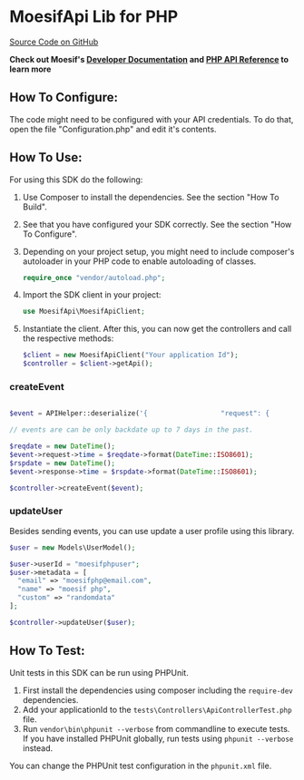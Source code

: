# MoesifApi Lib for PHP

[Source Code on GitHub](https://github.com/moesif/moesifapi-nodejs)

__Check out Moesif's [Developer Documentation](https://www.moesif.com/docs) and [PHP API Reference](https://www.moesif.com/docs/api?php) to learn more__


## How To Configure:

The code might need to be configured with your API credentials. To do that,
open the file "Configuration.php" and edit it's contents.

## How To Use:

For using this SDK do the following:

1. Use Composer to install the dependencies. See the section "How To Build".
2. See that you have configured your SDK correctly. See the section "How To Configure".
3. Depending on your project setup, you might need to include composer's autoloader
   in your PHP code to enable autoloading of classes.

   ```PHP
   require_once "vendor/autoload.php";
   ```
4. Import the SDK client in your project:

    ```PHP
    use MoesifApi\MoesifApiClient;
    ```
5. Instantiate the client. After this, you can now get the controllers and call the
    respective methods:

    ```PHP
    $client = new MoesifApiClient("Your application Id");
    $controller = $client->getApi();
    ```

### createEvent

```PHP

$event = APIHelper::deserialize('{ 					"request": { 						"time": "2016-09-09T04:45:42.914", 						"uri": "https://api.acmeinc.com/items/reviews/", 						"verb": "PATCH", 						"api_version": "1.1.0", 						"ip_address": "61.48.220.123", 						"headers": { 							"Host": "api.acmeinc.com", 							"Accept": "*/*", 							"Connection": "Keep-Alive", 							"User-Agent": "Dalvik/2.1.0 (Linux; U; Android 5.0.2; C6906 Build/14.5.A.0.242)", 							"Content-Type": "application/json", 							"Content-Length": "126", 							"Accept-Encoding": "gzip" 						}, 						"body": { 							"items": [ 								{ 									"direction_type": 1, 									"discovery_id": "fwfrf", 									"liked": false 								}, 								{ 									"direction_type": 2, 									"discovery_id": "d43d3f", 									"liked": true 								} 							] 						} 					}, 					"response": { 						"time": "2016-09-09T04:45:42.914", 						"status": 500, 						"headers": { 							"Date": "Tue, 23 Aug 2016 23:46:49 GMT", 							"Vary": "Accept-Encoding", 							"Pragma": "no-cache", 							"Expires": "-1", 							"Content-Type": "application/json; charset=utf-8", 							"X-Powered-By": "ARR/3.0", 							"Cache-Control": "no-cache", 							"Arr-Disable-Session-Affinity": "true" 						}, 						"body": { 							"Error": "InvalidArgumentException", 							"Message": "Missing field field_a" 						} 					}, 					"user_id": "mndug437f43", 					"session_token": "23jdf0owekfmcn4u3qypxg09w4d8ayrcdx8nu2ng]s98y18cx98q3yhwmnhcfx43f", "metadata": { "foo": "bar" } 					 }', new Models\EventModel());

// events are can be only backdate up to 7 days in the past.

$reqdate = new DateTime();
$event->request->time = $reqdate->format(DateTime::ISO8601);
$rspdate = new DateTime();
$event->response->time = $rspdate->format(DateTime::ISO8601);

$controller->createEvent($event);

```

### updateUser

Besides sending events, you can use update a user profile using this library.

```PHP
$user = new Models\UserModel();

$user->userId = "moesifphpuser";
$user->metadata = [
  "email" => "moesifphp@email.com",
  "name" => "moesif php",
  "custom" => "randomdata"
];

$controller->updateUser($user);

```

## How To Test:

Unit tests in this SDK can be run using PHPUnit.

1. First install the dependencies using composer including the `require-dev` dependencies.
2. Add your applicationId to the `tests\Controllers\ApiControllerTest.php` file.
3. Run `vendor\bin\phpunit --verbose` from commandline to execute tests. If you have
   installed PHPUnit globally, run tests using `phpunit --verbose` instead.

You can change the PHPUnit test configuration in the `phpunit.xml` file.
